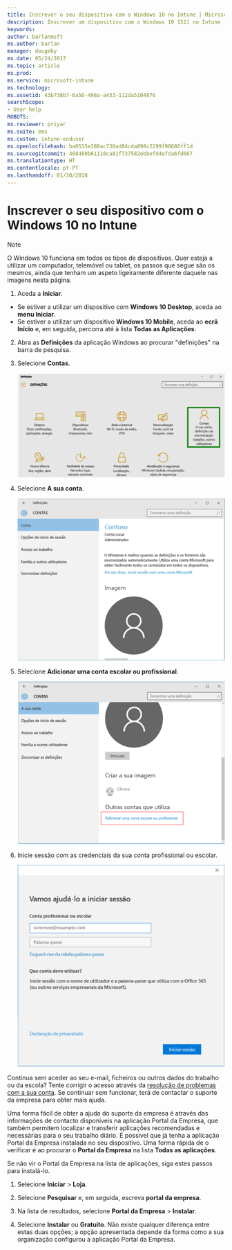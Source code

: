 ```yaml
---
title: Inscrever o seu dispositivo com o Windows 10 no Intune | Microsoft Docs
description: Inscrever um dispositivo com o Windows 10 1511 no Intune
keywords: 
author: barlanmsft
ms.author: barlan
manager: dougeby
ms.date: 05/24/2017
ms.topic: article
ms.prod: 
ms.service: microsoft-intune
ms.technology: 
ms.assetid: 43b738b7-6a56-498a-a433-112da5104876
searchScope:
- User help
ROBOTS: 
ms.reviewer: priyar
ms.suite: ems
ms.custom: intune-enduser
ms.openlocfilehash: ba0535e388ac730ad04cda898c2299f98686ff1d
ms.sourcegitcommit: 468480b61110ca81f737582ebbefd4efda6fd667
ms.translationtype: HT
ms.contentlocale: pt-PT
ms.lasthandoff: 01/30/2018
---
```

# <a name="enroll-your-windows-10-device-in-intune"></a>Inscrever o seu dispositivo com o Windows 10 no Intune

  > [!NOTE]
  > O Windows 10 funciona em todos os tipos de dispositivos. Quer esteja a utilizar um computador, telemóvel ou tablet, os passos que segue são os mesmos, ainda que tenham um aspeto ligeiramente diferente daquele nas imagens nesta página.

1.  Aceda a **Iniciar**.

  - Se estiver a utilizar um dispositivo com **Windows 10 Desktop**, aceda ao **menu Iniciar**.
  - Se estiver a utilizar um dispositivo **Windows 10 Mobile**, aceda ao **ecrã Início** e, em seguida, percorra até à lista **Todas as Aplicações**.

2. Abra as **Definições** da aplicação Windows ao procurar "definições" na barra de pesquisa.

3. Selecione **Contas**.

    ![Aceda a Definições e Contas](./media/W10-enroll-1-settings-accounts.png)

4. Selecione **A sua conta**.

    ![Selecione A sua conta](./media/W10-enroll-2-accounts-your-account.png)

5. Selecione **Adicionar uma conta escolar ou profissional**.

    ![Selecione Adicionar uma conta escolar ou profissional](./media/w10-enroll-3-add-work-school-acct.png)

6. Inicie sessão com as credenciais da sua conta profissional ou escolar.

    ![Iniciar sessão](./media/W10-enroll-4-sign-in.png)

Continua sem aceder ao seu e-mail, ficheiros ou outros dados do trabalho ou da escola? Tente corrigir o acesso através da [resolução de problemas com a sua conta](troubleshoot-your-windows-10-device-windows.md#troubleshooting-steps-to-follow-if-you-see-your-account). Se continuar sem funcionar, terá de contactar o suporte da empresa para obter mais ajuda.

Uma forma fácil de obter a ajuda do suporte da empresa é através das informações de contacto disponíveis na aplicação Portal da Empresa, que também permitem localizar e transferir aplicações recomendadas e necessárias para o seu trabalho diário. É possível que já tenha a aplicação Portal da Empresa instalada no seu dispositivo. Uma forma rápida de o verificar é ao procurar o __Portal da Empresa__ na lista __Todas as aplicações__.

Se não vir o Portal da Empresa na lista de aplicações, siga estes passos para instalá-lo.

1. Selecione **Iniciar** > **Loja**.

2. Selecione **Pesquisar** e, em seguida, escreva **portal da empresa**.

3. Na lista de resultados, selecione **Portal da Empresa** > **Instalar**.

4. Selecione **Instalar** ou **Gratuito**. Não existe qualquer diferença entre estas duas opções; a opção apresentada depende da forma como a sua organização configurou a aplicação Portal da Empresa.
